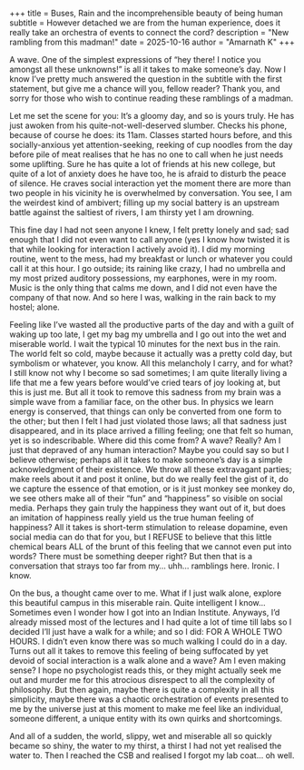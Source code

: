 +++
title = Buses, Rain and the incomprehensible beauty of being human
subtitle = However detached we are from the human experience, does it really take an orchestra of events to connect the cord?
description = "New rambling from this madman!"
date = 2025-10-16
author = "Amarnath K"
+++

A wave. One of the simplest expressions of “hey there! I notice you amongst all these unknowns!” is all it takes to make someone’s day. Now I know I’ve pretty much answered the question in the subtitle with the first statement, but give me a chance will you, fellow reader? Thank you, and sorry for those who wish to continue reading these ramblings of a madman.

Let me set the scene for you: It’s a gloomy day, and so is yours truly. He has just awoken from his quite-not-well-deserved slumber. Checks his phone, because of course he does: its 11am. Classes started hours before, and this socially-anxious yet attention-seeking, reeking of cup noodles from the day before pile of meat realises that he has no one to call when he just needs some uplifting. Sure he has quite a lot of friends at his new college, but quite of a lot of anxiety does he have too, he is afraid to disturb the peace of silence. He craves social interaction yet the moment there are more than two people in his vicinity he is overwhelmed by conversation. You see, I am the weirdest kind of ambivert; filling up my social battery is an upstream battle against the saltiest of rivers, I am thirsty yet I am drowning.

This fine day I had not seen anyone I knew, I felt pretty lonely and sad; sad enough that I did not even want to call anyone (yes I know how twisted it is that while looking for interaction I actively avoid it). I did my morning routine, went to the mess, had my breakfast or lunch or whatever you could call it at this hour. I go outside; its raining like crazy, I had no umbrella and my most prized auditory possessions, my earphones, were in my room. Music is the only thing that calms me down, and I did not even have the company of that now. And so here I was, walking in the rain back to my hostel; alone.

Feeling like I’ve wasted all the productive parts of the day and with a guilt of waking up too late, I get my bag my umbrella and I go out into the wet and miserable world. I wait the typical 10 minutes for the next bus in the rain. The world felt so cold, maybe because it actually was a pretty cold day, but symbolism or whatever, you know. All this melancholy I carry, and for what? I still know not why I become so sad sometimes; I am quite literally living a life that me a few years before would’ve cried tears of joy looking at, but this is just me. But all it took to remove this sadness from my brain was a simple wave from a familiar face, on the other bus. In physics we learn energy is conserved, that things can only be converted from one form to the other; but then I felt I had just violated those laws; all that sadness just disappeared, and in its place arrived a filling feeling; one that felt so human, yet is so indescribable. Where did this come from? A wave? Really? Am I just that depraved of any human interaction? Maybe you could say so but I believe otherwise; perhaps all it takes to make someone’s day is a simple acknowledgment of their existence. We throw all these extravagant parties; make reels about it and post it online, but do we really feel the gist of it, do we capture the essence of that emotion, or is it just monkey see monkey do, we see others make all of their “fun” and “happiness” so visible on social media. Perhaps they gain truly the happiness they want out of it, but does an imitation of happiness really yield us the true human feeling of happiness? All it takes is short-term stimulation to release dopamine, even social media can do that for you, but I REFUSE to believe that this little chemical bears ALL of the brunt of this feeling that we cannot even put into words? There must be something deeper right? But then that is a conversation that strays too far from my… uhh… ramblings here. Ironic. I know.

On the bus, a thought came over to me. What if I just walk alone, explore this beautiful campus in this miserable rain. Quite intelligent I know… Sometimes even I wonder how I got into an Indian Institute. Anyways, I’d already missed most of the lectures and I had quite a lot of time till labs so I decided I’ll just have a walk for a while; and so I did: FOR A WHOLE TWO HOURS. I didn’t even know there was so much walking I could do in a day. Turns out all it takes to remove this feeling of being suffocated by yet devoid of social interaction is a walk alone and a wave? Am I even making sense? I hope no psychologist reads this, or they might actually seek me out and murder me for this atrocious disrespect to all the complexity of philosophy. But then again, maybe there is quite a complexity in all this simplicity, maybe there was a chaotic orchestration of events presented to me by the universe just at this moment to make me feel like an individual, someone different, a unique entity with its own quirks and shortcomings. 

And all of a sudden, the world, slippy, wet and miserable all so quickly became so shiny, the water to my thirst, a thirst I had not yet realised the water to. Then I reached the CSB and realised I forgot my lab coat… oh well.
